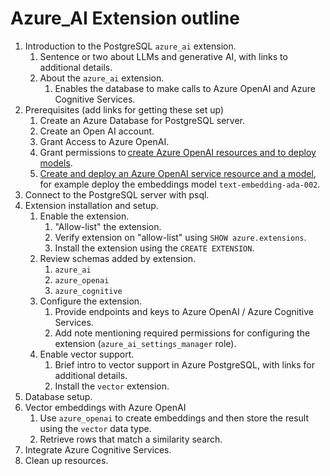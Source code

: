 # Azure_AI Extension outline

1. Introduction to the PostgreSQL `azure_ai` extension.
   1. Sentence or two about LLMs and generative AI, with links to additional details.
   2. About the `azure_ai` extension.
      1. Enables the database to make calls to Azure OpenAI and Azure Cognitive Services.
2. Prerequisites (add links for getting these set up)
   1. Create an Azure Database for PostgreSQL server.
   2. Create an Open AI account.
   3. Grant Access to Azure OpenAI.
   4. Grant permissions to [create Azure OpenAI resources and to deploy models](https://learn.microsoft.com/azure/ai-services/openai/how-to/role-based-access-control).
   5. [Create and deploy an Azure OpenAI service resource and a model](https://learn.microsoft.com/azure/ai-services/openai/how-to/create-resource?pivots=web-portal), for example deploy the embeddings model `text-embedding-ada-002`.
3. Connect to the PostgreSQL server with psql.
4. Extension installation and setup.
   1. Enable the extension.
      1. "Allow-list" the extension.
      2. Verify extension on "allow-list" using `SHOW azure.extensions`.
      3. Install the extension using the `CREATE EXTENSION`.
   2. Review schemas added by extension.
      1. `azure_ai`
      2. `azure_openai`
      3. `azure_cognitive`
   3. Configure the extension.
      1. Provide endpoints and keys to Azure OpenAI / Azure Cognitive Services.
      2. Add note mentioning required permissions for configuring the extension (`azure_ai_settings_manager` role).
   4. Enable vector support.
      1. Brief intro to vector support in Azure PostgreSQL, with links for additional details.
      2. Install the `vector` extension.
5. Database setup.
6. Vector embeddings with Azure OpenAI
   1. Use `azure_openai` to create embeddings and then store the result using the `vector` data type.
   2. Retrieve rows that match a similarity search.
7. Integrate Azure Cognitive Services.
8. Clean up resources.
